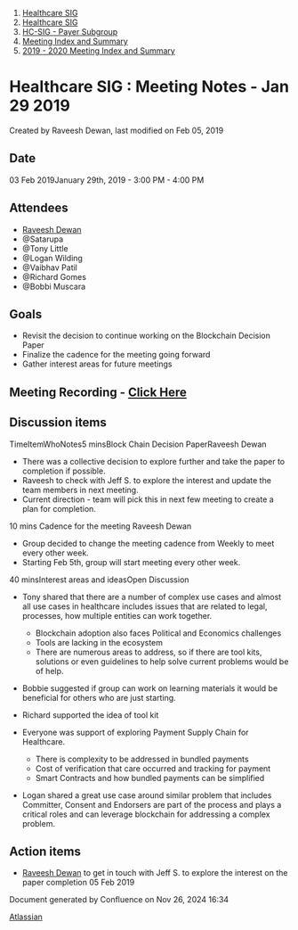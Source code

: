 1. [Healthcare SIG](index.html)
2. [Healthcare SIG](Healthcare-SIG_20545573.html)
3. [HC-SIG - Payer Subgroup](HC-SIG---Payer-Subgroup_20545772.html)
4. [Meeting Index and Summary](Meeting-Index-and-Summary_20562097.html)
5. [2019 - 2020 Meeting Index and Summary](2019---2020-Meeting-Index-and-Summary_20562096.html)

# Healthcare SIG : Meeting Notes - Jan 29 2019

Created by Raveesh Dewan, last modified on Feb 05, 2019

## Date

03 Feb 2019January 29th, 2019 - 3:00 PM - 4:00 PM

## Attendees

- [Raveesh Dewan](https://lf-hyperledger.atlassian.net/wiki/people/70121:649dc451-8286-49a2-9235-8e8961c00c8c?ref=confluence)
- @Satarupa
- @Tony Little
- @Logan Wilding
- @Vaibhav Patil
- @Richard Gomes
- @Bobbi Muscara

## Goals

- Revisit the decision to continue working on the Blockchain Decision Paper
- Finalize the cadence for the meeting going forward
- Gather interest areas for future meetings

## Meeting Recording - [**Click Here**](https://drive.google.com/drive/u/3/folders/1R1DPMDXC7irnOP98SG-lIkTfMUV9ZyB1)

## Discussion items

TimeItemWhoNotes5 minsBlock Chain Decision PaperRaveesh Dewan

- There was a collective decision to explore further and take the paper to completion if possible.
- Raveesh to check with Jeff S. to explore the interest and update the team members in next meeting.
- Current direction - team will pick this in next few meeting to create a plan for completion.

10 mins Cadence for the meeting Raveesh Dewan

- Group decided to change the meeting cadence from Weekly to meet every other week.
- Starting Feb 5th, group will start meeting every other week.

40 minsInterest areas and ideasOpen Discussion

- Tony shared that there are a number of complex use cases and almost all use cases in healthcare includes issues that are related to legal, processes, how multiple entities can work together.
  
  - Blockchain adoption also faces Political and Economics challenges
  - Tools are lacking in the ecosystem
  - There are numerous areas to address, so if there are tool kits, solutions or even guidelines to help solve current problems would be of help.
- Bobbie suggested if group can work on learning materials it would be beneficial for others who are just starting.
- Richard supported the idea of tool kit
- Everyone was support of exploring Payment Supply Chain for Healthcare.
  
  - There is complexity to be addressed in bundled payments
  - Cost of verification that care occurred and tracking for payment
  - Smart Contracts and how bundled payments can be simplified
- Logan shared a great use case around similar problem that includes Committer, Consent and Endorsers are part of the process and plays a critical roles and can leverage blockchain for addressing a complex problem.

## Action items

- [Raveesh Dewan](https://lf-hyperledger.atlassian.net/wiki/people/70121:649dc451-8286-49a2-9235-8e8961c00c8c?ref=confluence) to get in touch with Jeff S. to explore the interest on the paper completion 05 Feb 2019 
  

Document generated by Confluence on Nov 26, 2024 16:34

[Atlassian](http://www.atlassian.com/)
